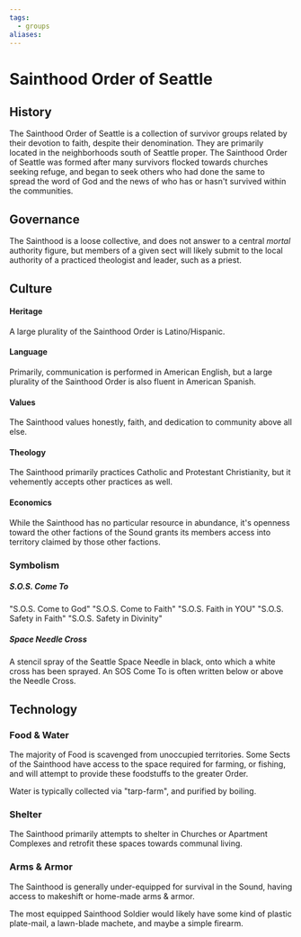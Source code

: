 ```yaml
---
tags:
  - groups
aliases:
---
```


# Sainthood Order of Seattle
## History
The Sainthood Order of Seattle is a collection of survivor groups related by their devotion to faith, despite their denomination. They are primarily located in the neighborhoods south of Seattle proper. The Sainthood Order of Seattle was formed after many survivors flocked towards churches seeking refuge, and began to seek others who had done the same to spread the word of God and the news of who has or hasn't survived within the communities.

## Governance
The Sainthood is a loose collective, and does not answer to a central *mortal* authority figure, but members of a given sect will likely submit to the local authority of a practiced theologist and leader, such as a priest.

## Culture
#### Heritage
A large plurality of the Sainthood Order is Latino/Hispanic.
#### Language
Primarily, communication is performed in American English, but a large plurality of the Sainthood Order is also fluent in American Spanish.
#### Values
The Sainthood values honestly, faith, and dedication to community above all else.
#### Theology
The Sainthood primarily practices Catholic and Protestant Christianity, but it vehemently accepts other practices as well.
#### Economics
While the Sainthood has no particular resource in abundance, it's openness toward the other factions of the Sound grants its members access into territory claimed by those other factions.

### Symbolism
##### S.O.S. Come To
"S.O.S. Come to God"
"S.O.S. Come to Faith"
"S.O.S. Faith in YOU"
"S.O.S. Safety in Faith"
"S.O.S. Safety in Divinity"
##### Space Needle Cross
A stencil spray of the Seattle Space Needle in black, onto which a white cross has been sprayed. An SOS Come To is often written below or above the Needle Cross.

## Technology
### Food & Water
The majority of Food is scavenged from unoccupied territories. Some Sects of the Sainthood have access to the space required for farming, or fishing, and will attempt to provide these foodstuffs to the greater Order.

Water is typically collected via "tarp-farm", and purified by boiling.

### Shelter
The Sainthood primarily attempts to shelter in Churches or Apartment Complexes and retrofit these spaces towards communal living.

### Arms & Armor
The Sainthood is generally under-equipped for survival in the Sound, having access to makeshift or home-made arms & armor.

The most equipped Sainthood Soldier would likely have some kind of plastic plate-mail, a lawn-blade machete, and maybe a simple firearm.